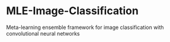 # MLE-Image-Classification
Meta-learning ensemble framework for image classification with convolutional neural networks
